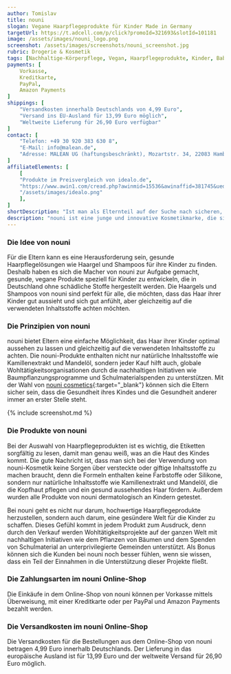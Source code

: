 ```yaml
---
author: Tomislav
title: nouni
slogan: Vegane Haarpflegeprodukte für Kinder Made in Germany
targetUrl: https://t.adcell.com/p/click?promoId=321693&slotId=101181
image: /assets/images/nouni_logo.png
screenshot: /assets/images/screenshots/nouni_screenshot.jpg
rubric: Drogerie & Kosmetik
tags: [Nachhaltige-Körperpflege, Vegan, Haarpflegeprodukte, Kinder, Baby, Haargel, Shampoo, Kosmetik, Made-in-Germany]
payments: [
    Vorkasse,
    Kreditkarte,
    PayPal,
    Amazon Payments
]
shippings: [
    "Versandkosten innerhalb Deutschlands von 4,99 Euro",
    "Versand ins EU-Ausland für 13,99 Euro möglich",
    "Weltweite Lieferung für 26,90 Euro verfügbar"
]
contact: [
    "Telefon: +49 30 920 383 630 8",
    "E-Mail: info@malean.de",
    "Adresse: MALEAN UG (haftungsbeschränkt), Mozartstr. 34, 22083 Hamburg"
]
affiliateElements: [
    [
    "Produkte im Preisvergleich von idealo.de", 
    "https://www.awin1.com/cread.php?awinmid=15536&awinaffid=381745&ued=https%3A%2F%2Fwww.idealo.de%2Fpreisvergleich%2FMainSearchProductCategory.html%3Fq%3Dnouni", 
    "/assets/images/idealo.png"
    ],
]
shortDescription: "Ist man als Elternteil auf der Suche nach sicheren, zuverlässigen Haarpflegelösungen wie Haargel und Shampoo für Kinder und Babys, dann ist man bei nouni aus Deutschland genau richtig."
description: "nouni ist eine junge und innovative Kosmetikmarke, die sich auf die Entwicklung von natürlichen und veganen Haarpflegeprodukten speziell für Kinder spezialisiert hat. Die Produkte von nouni werden ohne schädliche Substanzen in Deutschland hergestellt und werden von TV- und Online-Kampagnen unterstützt."
---
```


### Die Idee von nouni

Für die Eltern kann es eine Herausforderung sein, gesunde Haarpflegelösungen wie Haargel und Shampoos für ihre Kinder zu finden. Deshalb haben es sich die Macher von nouni zur Aufgabe gemacht, gesunde, vegane Produkte speziell für Kinder zu entwickeln, die in Deutschland ohne schädliche Stoffe hergestellt werden. Die Haargels und Shampoos von nouni sind perfekt für alle, die möchten, dass das Haar ihrer Kinder gut aussieht und sich gut anfühlt, aber gleichzeitig auf die verwendeten Inhaltsstoffe achten möchten.

### Die Prinzipien von nouni

nouni bietet Eltern eine einfache Möglichkeit, das Haar ihrer Kinder optimal aussehen zu lassen und gleichzeitig auf die verwendeten Inhaltsstoffe zu achten. Die nouni-Produkte enthalten nicht nur natürliche Inhaltsstoffe wie Kamillenextrakt und Mandelöl, sondern jeder Kauf hilft auch, globale Wohltätigkeitsorganisationen durch die nachhaltigen Initiativen wie Baumpflanzungsprogramme und Schulmaterialspenden zu unterstützen. Mit der Wahl von [nouni cosmetics](https://nouni.hair/pages/nouni-haargel-shampoo-aus-deutschland){:target="_blank"} können sich die Eltern sicher sein, dass die Gesundheit ihres Kindes und die Gesundheit anderer immer an erster Stelle steht.

{% include screenshot.md %}

### Die Produkte von nouni

Bei der Auswahl von Haarpflegeprodukten ist es wichtig, die Etiketten sorgfältig zu lesen, damit man genau weiß, was an die Haut des Kindes kommt. Die gute Nachricht ist, dass man sich bei der Verwendung von nouni-Kosmetik keine Sorgen über versteckte oder giftige Inhaltsstoffe zu machen braucht, denn die Formeln enthalten keine Farbstoffe oder Silikone, sondern nur natürliche Inhaltsstoffe wie Kamillenextrakt und Mandelöl, die die Kopfhaut pflegen und ein gesund aussehendes Haar fördern. Außerdem wurden alle Produkte von nouni dermatologisch an Kindern getestet.

Bei nouni geht es nicht nur darum, hochwertige Haarpflegeprodukte herzustellen, sondern auch darum, eine gesündere Welt für die Kinder zu schaffen. Dieses Gefühl kommt in jedem Produkt zum Ausdruck, denn durch den Verkauf werden Wohltätigkeitsprojekte auf der ganzen Welt mit nachhaltigen Initiativen wie dem Pflanzen von Bäumen und dem Spenden von Schulmaterial an unterprivilegierte Gemeinden unterstützt. Als Bonus können sich die Kunden bei nouni noch besser fühlen, wenn sie wissen, dass ein Teil der Einnahmen in die Unterstützung dieser Projekte fließt.

### Die Zahlungsarten im nouni Online-Shop

Die Einkäufe in dem Online-Shop von nouni können per Vorkasse mittels Überweisung, mit einer Kreditkarte oder per PayPal und Amazon Payments bezahlt werden.

### Die Versandkosten im nouni Online-Shop

Die Versandkosten für die Bestellungen aus dem Online-Shop von nouni betragen 4,99 Euro innerhalb Deutschlands. Der Lieferung in das europäische Ausland ist für 13,99 Euro und der weltweite Versand für 26,90 Euro möglich.